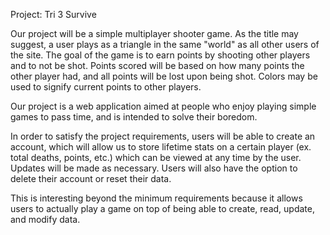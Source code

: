 Project: Tri 3 Survive

Our project will be a simple multiplayer shooter game. As the title may suggest, a user plays as a triangle in the same "world" as all other users of the site. The goal of the game is to earn points by shooting other players and to not be shot. Points scored will be based on how many points the other player had, and all points will be lost upon being shot. Colors may be used to signify current points to other players.

Our project is a web application aimed at people who enjoy playing simple games to pass time, and is intended to solve their boredom.

In order to satisfy the project requirements, users will be able to create an account, which will allow us to store lifetime stats on a certain player (ex. total deaths, points, etc.) which can be viewed at any time by the user. Updates will be made as necessary. Users will also have the option to delete their account or reset their data.

This is interesting beyond the minimum requirements because it allows users to actually play a game on top of being able to create, read, update, and modify data.